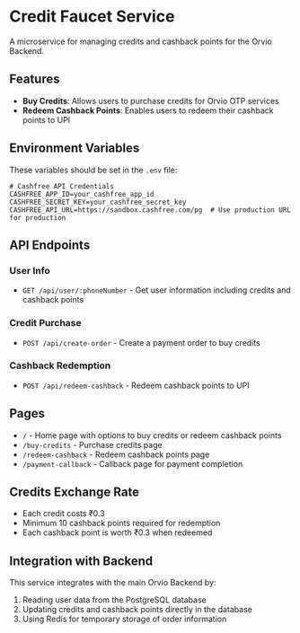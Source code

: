 # Credit Faucet Service

A microservice for managing credits and cashback points for the Orvio Backend.

## Features

- **Buy Credits**: Allows users to purchase credits for Orvio OTP services
- **Redeem Cashback Points**: Enables users to redeem their cashback points to UPI

## Environment Variables

These variables should be set in the `.env` file:

```
# Cashfree API Credentials
CASHFREE_APP_ID=your_cashfree_app_id
CASHFREE_SECRET_KEY=your_cashfree_secret_key
CASHFREE_API_URL=https://sandbox.cashfree.com/pg  # Use production URL for production
```

## API Endpoints

### User Info
- `GET /api/user/:phoneNumber` - Get user information including credits and cashback points

### Credit Purchase
- `POST /api/create-order` - Create a payment order to buy credits

### Cashback Redemption
- `POST /api/redeem-cashback` - Redeem cashback points to UPI

## Pages

- `/` - Home page with options to buy credits or redeem cashback points
- `/buy-credits` - Purchase credits page
- `/redeem-cashback` - Redeem cashback points page
- `/payment-callback` - Callback page for payment completion

## Credits Exchange Rate

- Each credit costs ₹0.3
- Minimum 10 cashback points required for redemption
- Each cashback point is worth ₹0.3 when redeemed

## Integration with Backend

This service integrates with the main Orvio Backend by:
1. Reading user data from the PostgreSQL database
2. Updating credits and cashback points directly in the database
3. Using Redis for temporary storage of order information 